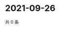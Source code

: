# 2021-09-26

共 0 条

<!-- BEGIN -->
<!-- 最后更新时间 Sun Sep 26 2021 23:18:51 GMT+0800 (China Standard Time) -->

<!-- END -->

